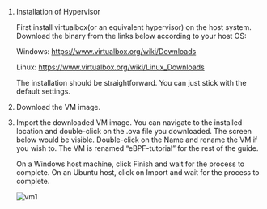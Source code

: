 1. Installation of Hypervisor
   
   First install virtualbox(or an equivalent hypervisor) on the host system. Download the binary from the links below according to your host OS:

   Windows: https://www.virtualbox.org/wiki/Downloads 

   Linux: https://www.virtualbox.org/wiki/Linux_Downloads 

   The installation should be straightforward. You can just stick with the default settings. 

2. Download the VM image.
3. Import the downloaded VM image.
   You can navigate to the installed location and double-click on the .ova file you downloaded. The screen below would be visible. Double-click on the Name and rename the VM if you wish to. The VM is renamed “eBPF-tutorial” for the rest of the guide.

   On a Windows host machine, click Finish and wait for the process to complete. On an Ubuntu host, click on Import and wait for the process to complete. 

   ![vm1](https://github.com/kallidilranjitha/eBPF-tutorial/assets/77719123/f238bba1-7e4e-4561-907c-ecb2232addb5)



